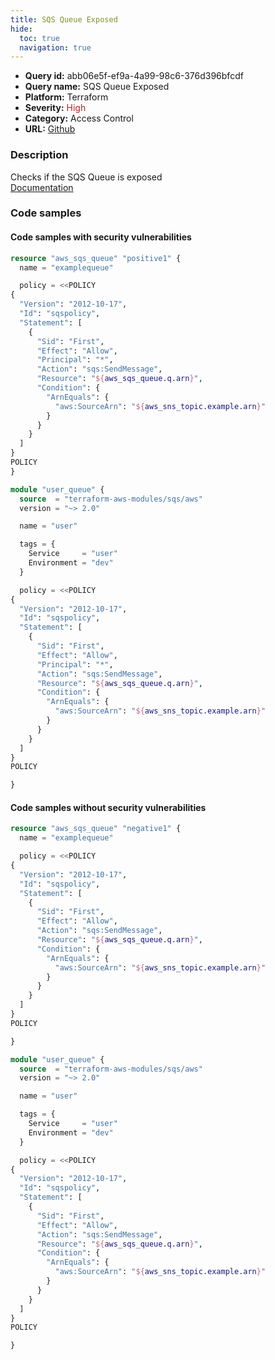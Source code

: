 ```yaml
---
title: SQS Queue Exposed
hide:
  toc: true
  navigation: true
---
```


<style>
  .highlight .hll {
    background-color: #ff171742;
  }
  .md-content {
    max-width: 1100px;
    margin: 0 auto;
  }
</style>

-   **Query id:** abb06e5f-ef9a-4a99-98c6-376d396bfcdf
-   **Query name:** SQS Queue Exposed
-   **Platform:** Terraform
-   **Severity:** <span style="color:#bb2124">High</span>
-   **Category:** Access Control
-   **URL:** [Github](https://github.com/Checkmarx/kics/tree/master/assets/queries/terraform/aws/sqs_queue_exposed)

### Description
Checks if the SQS Queue is exposed<br>
[Documentation](https://registry.terraform.io/providers/hashicorp/aws/latest/docs/resources/sqs_queue#policy)

### Code samples
#### Code samples with security vulnerabilities
```tf title="Positive test num. 1 - tf file" hl_lines="4"
resource "aws_sqs_queue" "positive1" {
  name = "examplequeue"

  policy = <<POLICY
{
  "Version": "2012-10-17",
  "Id": "sqspolicy",
  "Statement": [
    {
      "Sid": "First",
      "Effect": "Allow",
      "Principal": "*",
      "Action": "sqs:SendMessage",
      "Resource": "${aws_sqs_queue.q.arn}",
      "Condition": {
        "ArnEquals": {
          "aws:SourceArn": "${aws_sns_topic.example.arn}"
        }
      }
    }
  ]
}
POLICY
}

```
```tf title="Positive test num. 2 - tf file" hl_lines="12"
module "user_queue" {
  source  = "terraform-aws-modules/sqs/aws"
  version = "~> 2.0"

  name = "user"

  tags = {
    Service     = "user"
    Environment = "dev"
  }

  policy = <<POLICY
{
  "Version": "2012-10-17",
  "Id": "sqspolicy",
  "Statement": [
    {
      "Sid": "First",
      "Effect": "Allow",
      "Principal": "*",
      "Action": "sqs:SendMessage",
      "Resource": "${aws_sqs_queue.q.arn}",
      "Condition": {
        "ArnEquals": {
          "aws:SourceArn": "${aws_sns_topic.example.arn}"
        }
      }
    }
  ]
}
POLICY

}

```


#### Code samples without security vulnerabilities
```tf title="Negative test num. 1 - tf file"
resource "aws_sqs_queue" "negative1" {
  name = "examplequeue"

  policy = <<POLICY
{
  "Version": "2012-10-17",
  "Id": "sqspolicy",
  "Statement": [
    {
      "Sid": "First",
      "Effect": "Allow",
      "Action": "sqs:SendMessage",
      "Resource": "${aws_sqs_queue.q.arn}",
      "Condition": {
        "ArnEquals": {
          "aws:SourceArn": "${aws_sns_topic.example.arn}"
        }
      }
    }
  ]
}
POLICY

}

```
```tf title="Negative test num. 2 - tf file"
module "user_queue" {
  source  = "terraform-aws-modules/sqs/aws"
  version = "~> 2.0"

  name = "user"

  tags = {
    Service     = "user"
    Environment = "dev"
  }

  policy = <<POLICY
{
  "Version": "2012-10-17",
  "Id": "sqspolicy",
  "Statement": [
    {
      "Sid": "First",
      "Effect": "Allow",
      "Action": "sqs:SendMessage",
      "Resource": "${aws_sqs_queue.q.arn}",
      "Condition": {
        "ArnEquals": {
          "aws:SourceArn": "${aws_sns_topic.example.arn}"
        }
      }
    }
  ]
}
POLICY

}

```
